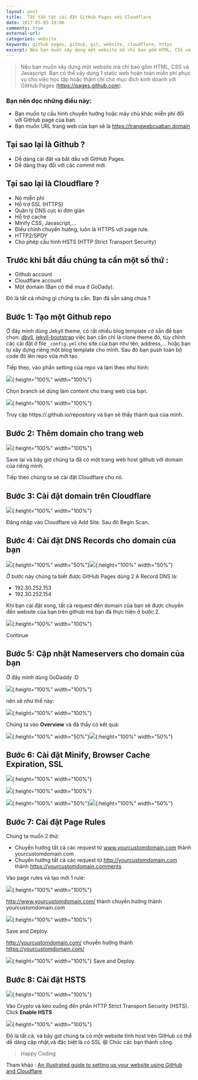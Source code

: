 ```yaml
---
layout: post
title:  Tất tần tật cài đặt GitHub Pages với Cloudflare
date: 2017-05-05 19:00
comments: true
external-url:
categories: website
keywords: github pages, github, git, website, cloudflare, https
excerpt: Nếu bạn muốn xây dựng một website mà chỉ bao gồm HTML, CSS và Javascript. Bạn có thể xây dựng 1 static web hoàn toàn miễn phí phục vụ cho việc học tập hoặc thậm chí cho mục đích kinh doanh với GitHub Pages(https://pages.github.com).
---
```

>Nếu bạn muốn xây dựng một website mà chỉ bao gồm HTML, CSS và Javascript. Bạn có thể xây dựng 1 static web hoàn toàn miễn phí phục vụ cho việc học tập hoặc thậm chí cho mục đích kinh doanh với GitHub Pages (https://pages.github.com).

### Bạn nên đọc những điều này:

- Bạn muốn tự cấu hình chuyển hướng hoặc máy chủ khác miễn phí đối với GitHub page của bạn.
- Bạn muốn URL trang web của bạn sẽ là https://trangwebcuaban.domain

## Tại sao lại là Github ?

- Dễ dàng cài đặt và bắt dầu với GitHub Pages.
- Dễ dàng thay đổi với các commit mới.

## Tại sao lại là Cloudflare ?

- Nó miễn phí
- Hỗ trợ SSL (HTTPS)
- Quản lý DNS cực kì đơn giản
- Hỗ trợ cache 
- Minify CSS, Javascript,...
- Điều chỉnh chuyển hướng, luôn là HTTPS với page rule.
- HTTP2/SPDY
- Cho phép cấu hình HSTS (HTTP Strict Transport Security)

## Trước khi bắt đầu chúng ta cần một số thứ :

- Github account
- Cloudflare account
- Một domain (Bạn có thể mua ở GoDady).

Đó là tất cả những gì chúng ta cần. Bạn đã sẵn sàng chưa ? 

## Bước 1: Tạo một Github repo

Ở đây mình dùng Jekyll theme, có rất nhiều blog template có sẵn để bạn chọn: [dbyll](https://github.com/dbtek/dbyll-ghost), [jekyll-bootstrap](https://github.com/plusjade/jekyll-bootstrap/) việc bạn cần chỉ là clone theme đó, tùy chỉnh các cài đặt ở file `_config.yml` cho site của bạn như tên, address,... hoặc bạn tự xây dựng riêng một blog template cho mình. Sau đó bạn push toàn bộ code đó lên repo vừa mới tạo. 

Tiếp theo, vào phần setting của repo và làm theo như hình:

![](/assets/github-1.png){:height="100%" width="100%"}

Chọn branch sẽ dùng làm content cho trang web của bạn.

![](/assets/github-2.png){:height="100%" width="100%"}

Truy cập https://<yourgithubusername>.github.io/repository và bạn sẽ thấy thành quả của mình. 

## Bước 2: Thêm domain cho trang web

![](/assets/github-3.png){:height="100%" width="100%"}

Save lại và bây giờ chúng ta đã có một trang web host github với domain của riêng mình.

Tiếp theo chúng ta sẽ cài đặt Cloudflare cho nó.

## Bước 3: Cài đặt domain trên Cloudflare

![](/assets/github-4.png){:height="100%" width="100%"}

Đăng nhập vào Cloudflare và Add Site. Sau đó Begin Scan.

## Bước 4: Cài đặt DNS Records cho domain của bạn

![](/assets/github-5.png){:height="100%" width="50%"}![](/assets/github-6.png){:height="100%" width="50%"}

Ở bước này chúng ta biết được GitHub Pages dùng 2 A Record DNS là: 
- 192.30.252.153
- 192.30.252.154

Khi  bạn cài đặt xong, tất cả request đến domain của bạn sẽ được chuyển đến website của bạn trên github mà bạn đã thực hiện ở bước 2.

![](/assets/github-7.png){:height="100%" width="100%"}

Continue

## Bước 5: Cập nhật Nameservers cho domain của bạn

Ở đây mình dùng GoDaddy :D 

![](/assets/github-8.png){:height="100%" width="100%"}

nên sẽ như thế này: 

![](/assets/github-9.png){:height="100%" width="100%"}

Chúng ta vào **Overview** và đã thấy có kết quả: 


![](/assets/github-10.png){:height="100%" width="50%"}![](/assets/github-11.png){:height="100%" width="50%"}

## Bước 6: Cài đặt Minify, Browser Cache Expiration, SSL

![](/assets/github-12.png){:height="100%" width="100%"}

![](/assets/github-13.png){:height="100%" width="100%"}

![](/assets/github-14.png){:height="100%" width="50%"}![](/assets/github-15.png){:height="100%" width="50%"}

## Bước 7: Cài đặt Page Rules

Chúng ta muốn 2 thứ: 

- Chuyển hướng tất cả các request từ www.yourcustomdomain.com thành yourcustomdomain.com
- Chuyển hướng tất cả các request từ http://yourcustomdomain.com thành https://yourcustomdomain.comments 

Vào page rules và tạo mới 1 rule: 

![](/assets/github-16.png){:height="100%" width="100%"}

http://www.yourcustomdomain.com/ thành chuyển hướng thành yourcustomdomain.com

![](/assets/github-17.png){:height="100%" width="100%"}

Save and Deploy.

http://yourcustomdomain.com/ chuyển hướng thành https://yourcustomdomain.com/

![](/assets/github-18.png){:height="100%" width="100%"}
Save and Deploy.

## Bước 8: Cài đặt HSTS

![](/assets/github-19.png){:height="100%" width="100%"}

Vào Crypto và kéo xuống đến phần HTTP Strict Transport Security (HSTS). Click **Enable HSTS**

![](/assets/github-20.png){:height="100%" width="100%"}


Đó là tất cả, và bây giờ chúng ta có một website tĩnh host trên GitHub có thể dễ dàng cập nhật,và đặc biệt là có SSL :smile: Chúc các bạn thành công.

>Happy Coding 

Tham khảo : [An illustrated guide to setting up your website using GitHub and Cloudflare](https://medium.freecodecamp.com/an-illustrated-guide-for-setting-up-your-website-using-github-cloudflare-5a7a11ca9465)





